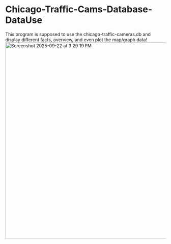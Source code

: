 # Chicago-Traffic-Cams-Database-DataUse
This program is supposed to use the chicago-traffic-cameras.db and display different facts, overview, and even plot the map/graph data!
<img width="631" height="618" alt="Screenshot 2025-09-22 at 3 29 19 PM" src="https://github.com/user-attachments/assets/8cdd445d-917a-4470-8208-2d4a2168be9c" />
